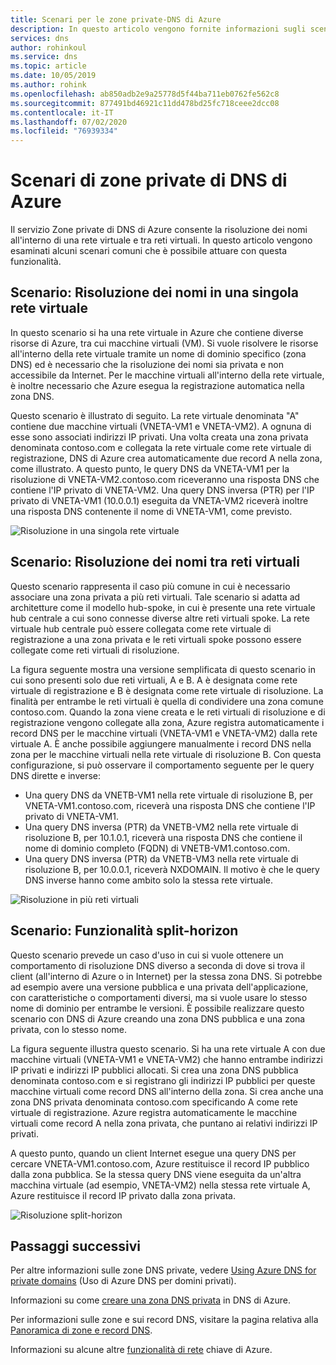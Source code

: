 ```yaml
---
title: Scenari per le zone private-DNS di Azure
description: In questo articolo vengono fornite informazioni sugli scenari comuni per l'utilizzo di Zone private di DNS di Azure.
services: dns
author: rohinkoul
ms.service: dns
ms.topic: article
ms.date: 10/05/2019
ms.author: rohink
ms.openlocfilehash: ab850adb2e9a25778d5f44ba711eb0762fe562c8
ms.sourcegitcommit: 877491bd46921c11dd478bd25fc718ceee2dcc08
ms.contentlocale: it-IT
ms.lasthandoff: 07/02/2020
ms.locfileid: "76939334"
---
```

# <a name="azure-dns-private-zones-scenarios"></a>Scenari di zone private di DNS di Azure

Il servizio Zone private di DNS di Azure consente la risoluzione dei nomi all'interno di una rete virtuale e tra reti virtuali. In questo articolo vengono esaminati alcuni scenari comuni che è possibile attuare con questa funzionalità.

## <a name="scenario-name-resolution-scoped-to-a-single-virtual-network"></a>Scenario: Risoluzione dei nomi in una singola rete virtuale
In questo scenario si ha una rete virtuale in Azure che contiene diverse risorse di Azure, tra cui macchine virtuali (VM). Si vuole risolvere le risorse all'interno della rete virtuale tramite un nome di dominio specifico (zona DNS) ed è necessario che la risoluzione dei nomi sia privata e non accessibile da Internet. Per le macchine virtuali all'interno della rete virtuale, è inoltre necessario che Azure esegua la registrazione automatica nella zona DNS. 

Questo scenario è illustrato di seguito. La rete virtuale denominata "A" contiene due macchine virtuali (VNETA-VM1 e VNETA-VM2). A ognuna di esse sono associati indirizzi IP privati. Una volta creata una zona privata denominata contoso.com e collegata la rete virtuale come rete virtuale di registrazione, DNS di Azure crea automaticamente due record A nella zona, come illustrato. A questo punto, le query DNS da VNETA-VM1 per la risoluzione di VNETA-VM2.contoso.com riceveranno una risposta DNS che contiene l'IP privato di VNETA-VM2. Una query DNS inversa (PTR) per l'IP privato di VNETA-VM1 (10.0.0.1) eseguita da VNETA-VM2 riceverà inoltre una risposta DNS contenente il nome di VNETA-VM1, come previsto. 

![Risoluzione in una singola rete virtuale](./media/private-dns-scenarios/single-vnet-resolution.png)

## <a name="scenario-name-resolution-across-virtual-networks"></a>Scenario: Risoluzione dei nomi tra reti virtuali

Questo scenario rappresenta il caso più comune in cui è necessario associare una zona privata a più reti virtuali. Tale scenario si adatta ad architetture come il modello hub-spoke, in cui è presente una rete virtuale hub centrale a cui sono connesse diverse altre reti virtuali spoke. La rete virtuale hub centrale può essere collegata come rete virtuale di registrazione a una zona privata e le reti virtuali spoke possono essere collegate come reti virtuali di risoluzione. 

La figura seguente mostra una versione semplificata di questo scenario in cui sono presenti solo due reti virtuali, A e B. A è designata come rete virtuale di registrazione e B è designata come rete virtuale di risoluzione. La finalità per entrambe le reti virtuali è quella di condividere una zona comune contoso.com. Quando la zona viene creata e le reti virtuali di risoluzione e di registrazione vengono collegate alla zona, Azure registra automaticamente i record DNS per le macchine virtuali (VNETA-VM1 e VNETA-VM2) dalla rete virtuale A. È anche possibile aggiungere manualmente i record DNS nella zona per le macchine virtuali nella rete virtuale di risoluzione B. Con questa configurazione, si può osservare il comportamento seguente per le query DNS dirette e inverse:
* Una query DNS da VNETB-VM1 nella rete virtuale di risoluzione B, per VNETA-VM1.contoso.com, riceverà una risposta DNS che contiene l'IP privato di VNETA-VM1.
* Una query DNS inversa (PTR) da VNETB-VM2 nella rete virtuale di risoluzione B, per 10.1.0.1, riceverà una risposta DNS che contiene il nome di dominio completo (FQDN) di VNETB-VM1.contoso.com.  
* Una query DNS inversa (PTR) da VNETB-VM3 nella rete virtuale di risoluzione B, per 10.0.0.1, riceverà NXDOMAIN. Il motivo è che le query DNS inverse hanno come ambito solo la stessa rete virtuale. 


![Risoluzione in più reti virtuali](./media/private-dns-scenarios/multi-vnet-resolution.png)

## <a name="scenario-split-horizon-functionality"></a>Scenario: Funzionalità split-horizon

Questo scenario prevede un caso d'uso in cui si vuole ottenere un comportamento di risoluzione DNS diverso a seconda di dove si trova il client (all'interno di Azure o in Internet) per la stessa zona DNS. Si potrebbe ad esempio avere una versione pubblica e una privata dell'applicazione, con caratteristiche o comportamenti diversi, ma si vuole usare lo stesso nome di dominio per entrambe le versioni. È possibile realizzare questo scenario con DNS di Azure creando una zona DNS pubblica e una zona privata, con lo stesso nome.

La figura seguente illustra questo scenario. Si ha una rete virtuale A con due macchine virtuali (VNETA-VM1 e VNETA-VM2) che hanno entrambe indirizzi IP privati e indirizzi IP pubblici allocati. Si crea una zona DNS pubblica denominata contoso.com e si registrano gli indirizzi IP pubblici per queste macchine virtuali come record DNS all'interno della zona. Si crea anche una zona DNS privata denominata contoso.com specificando A come rete virtuale di registrazione. Azure registra automaticamente le macchine virtuali come record A nella zona privata, che puntano ai relativi indirizzi IP privati.

A questo punto, quando un client Internet esegue una query DNS per cercare VNETA-VM1.contoso.com, Azure restituisce il record IP pubblico dalla zona pubblica. Se la stessa query DNS viene eseguita da un'altra macchina virtuale (ad esempio, VNETA-VM2) nella stessa rete virtuale A, Azure restituisce il record IP privato dalla zona privata. 

![Risoluzione split-horizon](./media/private-dns-scenarios/split-brain-resolution.png)

## <a name="next-steps"></a>Passaggi successivi
Per altre informazioni sulle zone DNS private, vedere [Using Azure DNS for private domains](private-dns-overview.md) (Uso di Azure DNS per domini privati).

Informazioni su come [creare una zona DNS privata](./private-dns-getstarted-powershell.md) in DNS di Azure.

Per informazioni sulle zone e sui record DNS, visitare la pagina relativa alla [Panoramica di zone e record DNS](dns-zones-records.md).

Informazioni su alcune altre [funzionalità di rete](../networking/networking-overview.md) chiave di Azure.

